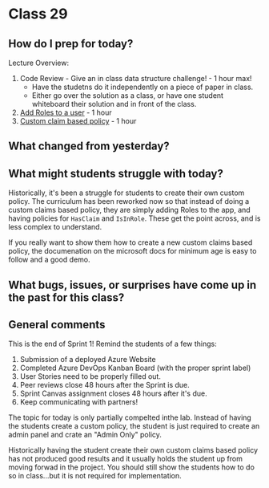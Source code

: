 # Class 29

## How do I prep for today?
Lecture Overview:
1. Code Review - Give an in class data structure challenge! - 1 hour max!
   - Have the studetns do it independently on a piece of paper in class. 
   - Either go over the solution as a class, or have one student whiteboard their solution and 
   in front of the class. 
1. [Add Roles to a user](./Resources/roles.md) - 1 hour
1. [Custom claim based policy](./Resources/policies.md) - 1 hour

## What changed from yesterday? 

## What might students struggle with today?  

Historically, it's been a struggle for students to create their own custom policy. The curriculum has
been reworked now so that instead of doing a custom claims based policy, they are simply
adding Roles to the app, and having policies for `HasClaim` and `IsInRole`. 
These get the point across, and is less complex to understand.

If you really want to show them how to create a new custom claims based policy, the 
documenation on the microsoft docs for minimum age is easy to follow and a good demo. 


## What bugs, issues, or surprises have come up in the past for this class?

## General comments

This is the end of Sprint 1! Remind the students of a few things:
1. Submission of a deployed Azure Website 
2. Completed Azure DevOps Kanban Board (with the proper sprint label)
3. User Stories need to be properly filled out. 
4. Peer reviews close 48 hours after the Sprint is due.
5. Sprint Canvas assignment closes 48 hours after it's due. 
6. Keep communicating with partners!


The topic for today is only partially compelted inthe lab. Instead of having 
the students create a custom policy, the student is just required to 
create an admin panel and crate an "Admin Only" policy. 

Historically having the student create their own custom claims based policy
has not produced good results and it usually holds the student up
from moving forwad in the project. You should still show the students 
how to do so in class...but it is not required for implementation. 